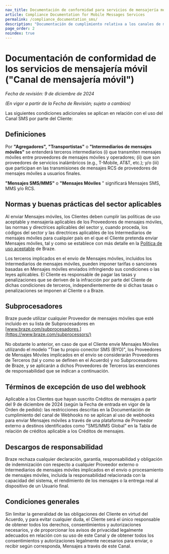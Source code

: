 ```yaml
---
nav_title: Documentación de conformidad para servicios de mensajería móvil
article: Compliance Documentation for Mobile Messages Services
permalink: /compliance_documentation_sms/
description: "Documentación de cumplimiento relativa a los canales de mensajería móvil."
page_order: 2
noindex: true
---
```


# Documentación de conformidad de los servicios de mensajería móvil ("Canal de mensajería móvil")

_Fecha de revisión: 9 de diciembre de 2024_

_(En vigor a partir de la Fecha de Revisión; sujeto a cambios)_

Las siguientes condiciones adicionales se aplican en relación con el uso del Canal SMS por parte del Cliente: 

## Definiciones

Por **"Agregadores",** **"Transportistas"** o **"Intermediarios de mensajes móviles"** se entenderá terceros intermediarios (i) que transmiten mensajes móviles entre proveedores de mensajes móviles y operadores; (ii) que son proveedores de servicios inalámbricos (e.g., T-Mobile, AT&T, etc.); y/o (iii) que participan en las transmisiones de mensajes RCS de proveedores de mensajes móviles a usuarios finales.

**"Mensajes SMS/MMS"** o **"Mensajes Móviles** " significará Mensajes SMS, MMS y/o RCS.

## Normas y buenas prácticas del sector aplicables

Al enviar Mensajes móviles, los Clientes deben cumplir las políticas de uso aceptable y mensajería aplicables de los Proveedores de mensajes móviles, las normas y directrices aplicables del sector y, cuando proceda, los códigos del sector y las directrices aplicables de los Intermediarios de mensajes móviles para cualquier país en el que el Cliente pretenda enviar Mensajes móviles, tal y como se establece con más detalle en la [Política de uso aceptable](https://www.braze.com/company/legal/aup/) de Braze.

Los terceros implicados en el envío de Mensajes móviles, incluidos los Intermediarios de mensajes móviles, pueden imponer tarifas o sanciones basadas en Mensajes móviles enviados infringiendo sus condiciones o las leyes aplicables. El Cliente es responsable de pagar las tasas y penalizaciones que se deriven de la infracción por parte del Cliente de dichas condiciones de terceros, independientemente de si dichas tasas o penalizaciones se imponen al Cliente o a Braze.

## Subprocesadores

Braze puede utilizar cualquier Proveedor de mensajes móviles que esté incluido en su lista de Subprocesadores en [www.braze.com/subprocesadores.](https://www.braze.com/subprocessors/)

No obstante lo anterior, en caso de que el Cliente envíe Mensajes Móviles utilizando el modelo "Trae tu propio conector SMS (BYO)", los Proveedores de Mensajes Móviles implicados en el envío se considerarán Proveedores de Terceros (tal y como se definen en el Acuerdo) y no Subprocesadores de Braze, y se aplicarán a dichos Proveedores de Terceros las exenciones de responsabilidad que se indican a continuación.

## Términos de excepción de uso del webhook

Aplicable a los Clientes que hayan suscrito Créditos de mensajes a partir del 9 de diciembre de 2024 (según la Fecha de entrada en vigor de la Orden de pedido): las restricciones descritas en la Documentación de cumplimiento del canal de Webhooks no se aplican al uso de webhooks para enviar Mensajes móviles a través de una plataforma de Proveedor externo a destinos identificados como "SMS/MMS Global" en la Tabla de relación de créditos aplicable a los Créditos de mensajes.

## Descargos de responsabilidad

Braze rechaza cualquier declaración, garantía, responsabilidad y obligación de indemnización con respecto a cualquier Proveedor externo o Intermediarios de mensajes móviles implicados en el envío o procesamiento de mensajes móviles, incluida la responsabilidad relacionada con la capacidad del sistema, el rendimiento de los mensajes o la entrega real al dispositivo de un Usuario final.

## Condiciones generales

Sin limitar la generalidad de las obligaciones del Cliente en virtud del Acuerdo, y para evitar cualquier duda, el Cliente será el único responsable de obtener todos los derechos, consentimientos y autorizaciones necesarios, y de proporcionar los avisos de privacidad legalmente adecuados en relación con su uso de este Canal y de obtener todos los consentimientos y autorizaciones legalmente necesarios para enviar, o recibir según corresponda, Mensajes a través de este Canal.